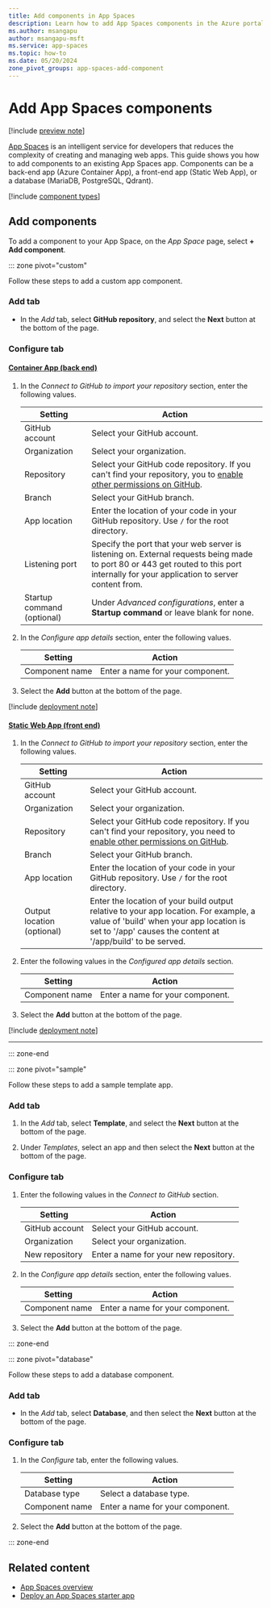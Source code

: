 ```yaml
---
title: Add components in App Spaces
description: Learn how to add App Spaces components in the Azure portal.
ms.author: msangapu
author: msangapu-msft
ms.service: app-spaces
ms.topic: how-to
ms.date: 05/20/2024
zone_pivot_groups: app-spaces-add-component
---
```



# Add App Spaces components

[!include [preview note](./includes/preview-note.md)]

[App Spaces](https://go.microsoft.com/fwlink/?linkid=2234200) is an intelligent service for developers that reduces the complexity of creating and managing web apps. This guide shows you how to add components to an existing App Spaces app. Components can be a back-end app (Azure Container App), a front-end app (Static Web App), or a database (MariaDB, PostgreSQL, Qdrant).

[!include [component types](./includes/component-types-table.md)]

## Add components

To add a component to your App Space, on the _App Space_ page, select **+ Add component**.

::: zone pivot="custom"  

Follow these steps to add a custom app component.

### Add tab

- In the _Add_ tab, select **GitHub repository**, and select the **Next** button at the bottom of the page.

### Configure tab

#### [Container App (back end)](#tab/aca/)

1. In the _Connect to GitHub to import your repository_ section, enter the following values.

    | Setting | Action |
    |---|---|
    | GitHub account | Select your GitHub account. |
    | Organization | Select your organization. |
    | Repository | Select your GitHub code repository. If you can't find your repository, you to [enable other permissions on GitHub](https://docs.github.com/get-started/learning-about-github/access-permissions-on-github). |
    | Branch | Select your GitHub branch. |
    | App location | Enter the location of your code in your GitHub repository. Use `/` for the root directory. |
    | Listening port |Specify the port that your web server is listening on. External requests being made to port 80 or 443  get routed to this port internally for your application to server content from. |
    | Startup command (optional) | Under *Advanced configurations*, enter a **Startup command** or leave blank for none.|

1. In the _Configure app details_ section, enter the following values.

    | Setting | Action |
    |---|---|
    | Component name | Enter a name for your component. |

1. Select the **Add** button at the bottom of the page.

[!include [deployment note](./includes/provision-text-aca.md)]
#### [Static Web App (front end)](#tab/swa/)
1. In the _Connect to GitHub to import your repository_ section, enter the following values.

    | Setting | Action |
    |---|---|
    | GitHub account | Select your GitHub account. |
    | Organization | Select your organization. |
    | Repository | Select your GitHub code repository. If you can't find your repository, you need to [enable other permissions on GitHub](https://docs.github.com/get-started/learning-about-github/access-permissions-on-github). |
    | Branch | Select your GitHub branch. |
    | App location | Enter the location of your code in your GitHub repository. Use `/` for the root directory. |
    | Output location (optional) | Enter the location of your build output relative to your app location. For example, a value of 'build' when your app location is set to '/app' causes the content at '/app/build' to be served. |

1. Enter the following values in the _Configured app details_ section.

    | Setting | Action |
    |---|---|
    | Component name | Enter a name for your component. |

1. Select the **Add** button at the bottom of the page.

[!include [deployment note](./includes/provision-text-swa.md)]

* * *

::: zone-end

::: zone pivot="sample"  

Follow these steps to add a sample template app.

### Add tab

1. In the _Add_ tab, select **Template**, and select the **Next** button at the bottom of the page.

1. Under _Templates_, select an app and then select the **Next** button at the bottom of the page.

### Configure tab

1. Enter the following values in the _Connect to GitHub_ section.

    | Setting | Action |
    |---|---|
    | GitHub account | Select your GitHub account. |
    | Organization | Select your organization. |
    | New repository | Enter a name for your new repository. |


1. In the _Configure app details_ section, enter the following values. 

    | Setting | Action |
    |---|---|
    | Component name | Enter a name for your component. |

1. Select the **Add** button at the bottom of the page.

::: zone-end

::: zone pivot="database"  

Follow these steps to add a database component.

### Add tab

- In the _Add_ tab, select **Database**, and then select the **Next** button at the bottom of the page.

### Configure tab

1. In the _Configure_ tab, enter the following values. 

    | Setting | Action |
    |---|---|
    | Database type | Select a database type. |
    | Component name | Enter a name for your component. |

1. Select the **Add** button at the bottom of the page.

::: zone-end

## Related content

- [App Spaces overview](overview.md)
- [Deploy an App Spaces starter app](quickstart-deploy-starter-app.md)
